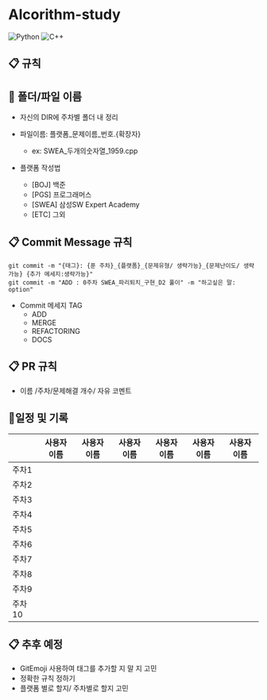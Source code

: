 # Alcorithm-study
 ![Python](https://img.shields.io/badge/python-3670A0?style=for-the-badge&logo=python&logoColor=ffdd54) 
![C++](https://img.shields.io/badge/c++-%2300599C.svg?style=for-the-badge&logo=c%2B%2B&logoColor=white)
## 📋 규칙

## 📂 폴더/파일 이름
 - 자신의 DIR에 주차별 폴더 내 정리
 - 파일이름: 플랫폼_문제이름_번호.{확장자}
   - ex: SWEA_두개의숫자열_1959.cpp
     
  - 플랫폼 작성법
    - [BOJ] 백준
    - [PGS] 프로그래머스
    - [SWEA] 삼성SW Expert Academy
    - [ETC] 그외
    

## 📋 Commit Message 규칙

```
git commit -m "{태그}: {푼 주차}_{플랫폼}_{문제유형/ 생략가능}_{문제난이도/ 생략가능} {추가 메세지:생략가능}"
git commit -m "ADD : 0주차 SWEA_파리퇴치_구현_D2 풀이" -m "하고싶은 말: option"
```

  - Commit 메세지 TAG
    - ADD
    - MERGE
    - REFACTORING
    - DOCS
      
## 📋 PR 규칙
 - 이름 /주차/문제해결 개수/ 자유 코멘트

## 📅일정 및 기록
|| 사용자이름 | 사용자이름 | 사용자이름 | 사용자이름 | 사용자이름 | 사용자이름 |
|-------|------------|------------|------------|------------|------------|------------|
| 주차1 |           |           |           |           |           |           |
| 주차2 |           |           |           |           |           |           |
| 주차3 |           |           |           |           |           |           |
| 주차4 |           |           |           |           |           |           |
| 주차5 |           |           |           |           |           |           |
| 주차6 |           |           |           |           |           |           |
| 주차7 |           |           |           |           |           |           |
| 주차8 |           |           |           |           |           |           |
| 주차9 |           |           |           |           |           |           |
| 주차10 |          |           |           |           |           |           |

## 📋 추후 예정
 - GitEmoji 사용하여 태그를 추가할 지 말 지 고민
 - 정확한 규칙 정하기
 - 플랫폼 별로 할지/ 주차별로 할지 고민
